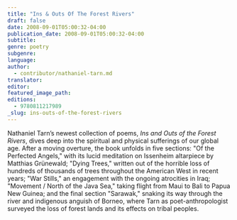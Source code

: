 ```yaml
---
title: "Ins & Outs Of The Forest Rivers"
draft: false
date: 2008-09-01T05:00:32-04:00
publication_date: 2008-09-01T05:00:32-04:00
subtitle:
genre: poetry
subgenre:
language:
author:
  - contributor/nathaniel-tarn.md
translator:
editor:
featured_image_path:
editions:
  - 9780811217989
_slug: ins-outs-of-the-forest-rivers
---
```


Nathaniel Tarn’s newest collection of poems, _Ins and Outs of the Forest Rivers_, dives deep into the spiritual and physical sufferings of our global age. After a moving overture, the book unfolds in five sections: "Of the Perfected Angels," with its lucid meditation on Issenheim altarpiece by Matthias Grünewald; "Dying Trees," written out of the horrible loss of hundreds of thousands of trees throughout the American West in recent years; "War Stills," an engagement with the ongoing atrocities in Iraq; "Movement / North of the Java Sea," taking flight from Maui to Bali to Papua New Guinea; and the final section "Sarawak," snaking its way through the river and indigenous anguish of Borneo, where Tarn as poet-anthropologist surveyed the loss of forest lands and its effects on tribal peoples.

